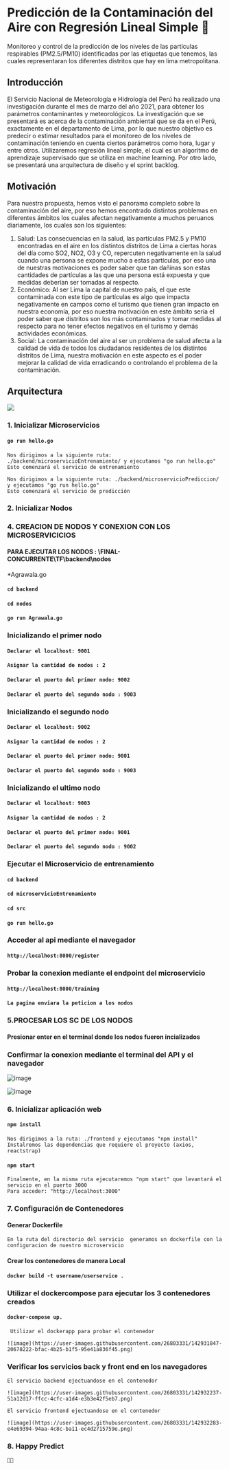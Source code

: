 # Predicción de la Contaminación del Aire con Regresión Lineal Simple 🤖

Monitoreo y control de la predicción de los niveles de las partículas respirables (PM2.5/PM10) identificadas por las etiquetas que tenemos, las cuales representaran los diferentes distritos que hay en lima metropolitana.

## Introducción

El Servicio Nacional de Meteorología e Hidrología del Perú ha realizado una investigación durante el mes de marzo del año 2021, para obtener los parámetros contaminantes y meteorológicos. La investigación que se presentará es acerca de la contaminación ambiental que se da en el Perú, exactamente en el departamento de Lima, por lo que nuestro objetivo es predecir o estimar resultados para el monitoreo de los niveles de contaminación teniendo en cuenta ciertos parámetros como hora, lugar y entre otros.
Utilizaremos regresión lineal simple, el cual es un algoritmo de aprendizaje supervisado que se utiliza en machine learning. Por otro lado, se presentará una arquitectura de diseño y el sprint backlog.

## Motivación

Para nuestra propuesta, hemos visto el panorama completo sobre la contaminación del aire, por eso hemos encontrado distintos problemas en diferentes ámbitos los cuales afectan negativamente a muchos peruanos diariamente, los cuales son los siguientes:

<ol>
  <li>Salud: Las consecuencias en la salud, las partículas PM2.5 y PM10 encontradas en el aire en los distintos distritos de Lima a ciertas horas del día como SO2, NO2, O3 y CO, repercuten negativamente en la salud cuando una persona se expone mucho a estas partículas, por eso una de nuestras motivaciones es poder saber que tan dañinas son estas cantidades de partículas a las que una persona está expuesta y que medidas deberían ser tomadas al respecto.</li>
  <li>Económico: Al ser Lima la capital de nuestro país, el que este contaminada con este tipo de partículas es algo que impacta negativamente en campos como el turismo que tienen gran impacto en nuestra economía, por eso nuestra motivación en este ámbito sería el poder saber que distritos son los más contaminados y tomar medidas al respecto para no tener efectos negativos en el turismo y demás actividades económicas.</li>
  <li>Social: La contaminación del aire al ser un problema de salud afecta a la calidad de vida de todos los ciudadanos residentes de los distintos distritos de Lima, nuestra motivación en este aspecto es el poder mejorar la calidad de vida erradicando o controlando el problema de la contaminación.</li>
</ol>

## Arquitectura

![  ](https://i.ibb.co/LtW5RXt/Dise-o-de-arquitectura.png)

### 1. Inicializar Microservicios

#### `go run hello.go`

    Nos dirigimos a la siguiente ruta: ./backend/microservicioEntrenamiento/ y ejecutamos "go run hello.go"
    Esto comenzará el servicio de entrenamiento

    Nos dirigimos a la siguiente ruta: ./backend/microservicioPrediccion/ y ejecutamos "go run hello.go"
    Esto comenzará el servicio de predicción

### 2. Inicializar Nodos

### 4. CREACION DE NODOS Y CONEXION CON LOS MICROSERVICICIOS

#### PARA EJECUTAR LOS NODOS : \FINAL-CONCURRENTE\TF\backend\nodos

\*Agrawala.go

#### `cd backend`

#### `cd nodos`

#### `go run Agrawala.go`

### Inicializando el primer nodo

#### `Declarar el localhost: 9001`

#### `Asignar la cantidad de nodos : 2`

#### `Declarar el puerto del primer nodo: 9002`

#### `Declarar el puerto del segundo nodo : 9003`

### Inicializando el segundo nodo

#### `Declarar el localhost: 9002`

#### `Asignar la cantidad de nodos : 2`

#### `Declarar el puerto del primer nodo: 9001`

#### `Declarar el puerto del segundo nodo : 9003`

### Inicializando el ultimo nodo

#### `Declarar el localhost: 9003`

#### `Asignar la cantidad de nodos : 2`

#### `Declarar el puerto del primer nodo: 9001`

#### `Declarar el puerto del segundo nodo : 9002`

### Ejecutar el Microservicio de entrenamiento

#### `cd backend`

#### `cd microservicioEntrenamiento`

#### `cd src`

#### `go run hello.go`

### Acceder al api mediante el navegador

#### `http://localhost:8000/register`

### Probar la conexion mediante el endpoint del microservicio

#### `http://localhost:8000/training`

#### `La pagina enviara la peticion a los nodos`

### 5.PROCESAR LOS SC DE LOS NODOS

#### Presionar enter en el terminal donde los nodos fueron incializados

### Confirmar la conexion mediante el terminal del API y el navegador

![image](https://user-images.githubusercontent.com/26803331/142901161-063e2e64-d2f8-46a3-b9d8-0c0acf7f2a48.png)

![image](https://user-images.githubusercontent.com/26803331/142901238-9485ebd9-b7f8-444e-acd9-eed7c7d9ff4f.png)

### 6. Inicializar aplicación web

#### `npm install`

    Nos dirigimos a la ruta: ./frontend y ejecutamos "npm install"
    Instalremos las dependencias que requiere el proyecto (axios, reactstrap)

#### `npm start`

    Finalmente, en la misma ruta ejecutaremos "npm start" que levantará el servicio en el puerto 3000
    Para acceder: "http://localhost:3000"
    
    
### 7. Configuración de Contenedores

#### Generar Dockerfile

    En la ruta del directorio del servicio  generamos un dockerfile con la configuracion de nuestro microservicio
 
 ####   Crear los contenedores de manera Local
 
 #### `docker build -t username/userservice .`
 
 ### Utilizar el dockercompose para ejecutar los 3 contenedores creados
 
 ####  `docker-compose up.`
 
     Utilizar el dockerapp para probar el contenedor
   
    ![image](https://user-images.githubusercontent.com/26803331/142931847-20678222-bfac-4b25-b1f5-95e41a836f45.png)

 ### Verificar los servicios back y front end  en los navegadores
  
    El servicio backend ejectuandose en el contenedor
    
    ![image](https://user-images.githubusercontent.com/26803331/142932237-51a12d17-ffcc-4cfc-a1d4-e3b3e42f5eb7.png)

    El servicio frontend ejectuandose en el contenedor
    
    ![image](https://user-images.githubusercontent.com/26803331/142932283-e4e69394-94aa-4c8c-ba11-ec4d2715759e.png)

    
    
    
    
    
    
    

    
 
 

### 8. Happy Predict

    🤖🤖
